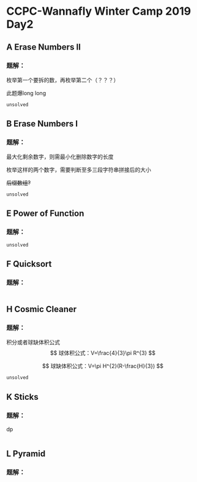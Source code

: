 # CCPC-Wannafly Winter Camp 2019 Day2

## A Erase Numbers II

### 题解：

枚举第一个要拆的数，再枚举第二个（？？？）

此题爆long long

```c++
unsolved
```

## B Erase Numbers I

### 题解：

最大化剩余数字，则需最小化删除数字的长度

枚举这样的两个数字，需要判断至多三段字符串拼接后的大小

~~后缀数组?~~

```
unsolved
```

## E Power of Function

### 题解：

```c++
unsolved
```

## F Quicksort

### 题解：

```

```

## H Cosmic Cleaner

### 题解：

积分或者球缺体积公式<br /> 
$$
球体积公式：V=\frac{4}{3}\pi R^{3}
$$

$$
球缺体积公式：V=\pi H^{2}(R-\frac{H}{3})
$$

```c++
unsolved
```

## K Sticks 

### 题解：

dp

```c++

```

## L Pyramid

### 题解：

